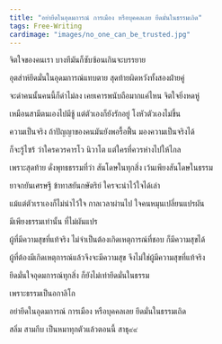 ```yaml
---
title: "อย่ายึดในอุดมการณ์ การเมือง หรือบุคคลเลย ยึดมั่นในธรรมเถิด"
tags: Free-Writing
cardimage: "images/no_one_can_be_trusted.jpg"
---
```


จิตใจของคนเรา บางทีมันก็ซับซ้อนเกินจะบรรยาย

อุตส่าห์ยึดมั่นในอุดมการณ์แทบตาย สุดท้ายผิดหวังทั้งสองฝ่ายคู่

จะด่าคนนั้นคนนี้ก็ด่าไม่ลง เคยเคารพนับถือมากแค่ไหน จิตใจยิ่งหดหู่

เหมือนสามีตนเองไปมีชู้ แต่ตัวเองก็ยังรักอยู่ โงหัวตัวเองไม่ขึ้น

ความเป็นจริง ถ้าปัญญาของคนมันยังพอรื้อฟื้น มองความเป็นจริงได้

ก็จะรู้ไซร้ ว่าใครควรคารโว นิวาโต แต่ใครที่ควรห่างไปให้ไกล

เพราะสุดท้าย ดั่งพุทธธรรมที่ว่า สันโดษในทุกสิ่ง เว้นเพียงสันโดษในธรรม

ยาจกยันเศรษฐี ข้าทาสยันกษัตริย์ ใครจะน่าไว้ใจได้เล่า

แม้แต่ตัวเราเองก็ไม่น่าไว้ใจ กาลเวลาผ่านไป ใจคนหมุนเปลี่ยนแปรผัน

มีเพียงธรรมเท่านั้น ที่ไม่ผันแปร

ผู้ที่มีความสุขที่แท้จริง ไม่จำเป็นต้องเกิดเหตุการณ์ที่ชอบ ก็มีความสุขได้

ผู้ที่ต้องมีเกิดเหตุการณ์แล้วจึงจะมีความสุข จึงไม่ใช่ผู้มีความสุขที่แท้จริง

ยึดมั่นใจอุดมการณ์ทุกสิ่ง ก็ยังไม่เท่ายึดมั่นในธรรม

เพราะธรรมเป็นอกาลิโก

อย่ายึดในอุดมการณ์ การเมือง หรือบุคคลเลย ยึดมั่นในธรรมเถิด

สลิ่ม สามกีบ เป็นหมาทุกตัวแล้วตอนนี้ สาธุ๙๙
